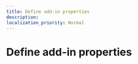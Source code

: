 ```yaml
---
title: Define add-in properties
description:
localization_priority: Normal
---
```


# Define add-in properties